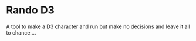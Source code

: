 # Rando D3
A tool to make a D3 character and run but make no decisions and leave it all to chance....
